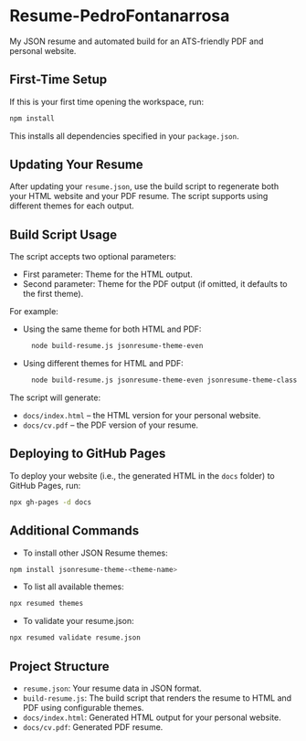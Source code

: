 # Resume-PedroFontanarrosa

My JSON resume and automated build for an ATS-friendly PDF and personal website.

## First-Time Setup

If this is your first time opening the workspace, run:

```bash
npm install
```

This installs all dependencies specified in your `package.json`.

## Updating Your Resume
After updating your `resume.json`, use the build script to regenerate both your HTML website and your PDF resume. The script supports using different themes for each output.

## Build Script Usage
The script accepts two optional parameters:

- First parameter: Theme for the HTML output.
- Second parameter: Theme for the PDF output (if omitted, it defaults to the first theme).

For example:
- Using the same theme for both HTML and PDF:
  ```bash
    node build-resume.js jsonresume-theme-even
  ```
- Using different themes for HTML and PDF:
  ```bash
    node build-resume.js jsonresume-theme-even jsonresume-theme-class
  ```

The script will generate:
- `docs/index.html` – the HTML version for your personal website.
- `docs/cv.pdf` – the PDF version of your resume.

## Deploying to GitHub Pages

To deploy your website (i.e., the generated HTML in the `docs` folder) to GitHub Pages, run:
```bash
npx gh-pages -d docs
```
## Additional Commands
- To install other JSON Resume themes:
```bash
npm install jsonresume-theme-<theme-name>
```

- To list all available themes:
```bash
npx resumed themes
```

- To validate your resume.json:
```bash
npx resumed validate resume.json
```

## Project Structure

- `resume.json`: Your resume data in JSON format.
- `build-resume.js`: The build script that renders the resume to HTML and PDF using configurable themes.
- `docs/index.html`: Generated HTML output for your personal website.
- `docs/cv.pdf`: Generated PDF resume.

